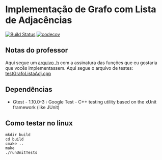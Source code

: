 # Implementação de Grafo com Lista de Adjacências

[![Build Status](https://www.travis-ci.com/samuel-cavalcanti/ed2_grafo_lista_adj_exercicio.svg?token=SXASsitGLsiExatedsqg&branch=main)](https://www.travis-ci.com/samuel-cavalcanti/ed2_grafo_lista_adj_exercicio)
[![codecov](https://codecov.io/gh/samuel-cavalcanti/ed2_grafo_lista_adj_exercicio/branch/main/graph/badge.svg)](https://codecov.io/gh/samuel-cavalcanti/ed2_grafo_lista_adj_exercicio)
## Notas do professor

Aqui segue um  [arquivo .h](https://github.com/eduardolfalcao/edii/blob/master/src/grafos/grafolistaadjexercicio.h)
com a assinatura das funções que eu gostaria que vocês implementassem. Aqui segue o arquivo de testes: [testGrafoListaAdj.cpp](https://github.com/eduardolfalcao/edii/blob/master/tests/testGrafoListaAdj.cpp)
## Dependências

- Gtest - 1.10.0-3 : Google Test -
  C++ testing utility based on the xUnit framework (like JUnit)
  
## Como testar no linux

```shell
mkdir build
cd build
cmake ..
make 
./runUnitTests
```
